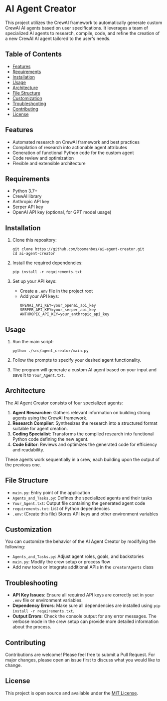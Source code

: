# AI Agent Creator

This project utilizes the CrewAI framework to automatically generate custom CrewAI AI agents based on user specifications. It leverages a team of specialized AI agents to research, compile, code, and refine the creation of a new CrewAI AI agent tailored to the user's needs.

## Table of Contents

- [Features](#features)
- [Requirements](#requirements)
- [Installation](#installation)
- [Usage](#usage)
- [Architecture](#architecture)
- [File Structure](#file-structure)
- [Customization](#customization)
- [Troubleshooting](#troubleshooting)
- [Contributing](#contributing)
- [License](#license)

## Features

- Automated research on CrewAI framework and best practices
- Compilation of research into actionable agent attributes
- Generation of functional Python code for the custom agent
- Code review and optimization
- Flexible and extensible architecture

## Requirements

- Python 3.7+
- CrewAI library
- Anthropic API key
- Serper API key
- OpenAI API key (optional, for GPT model usage)

## Installation

1. Clone this repository:
   ```
   git clone https://github.com/bosmanbos/ai-agent-creator.git
   cd ai-agent-creator
   ```

2. Install the required dependencies:
   ```
   pip install -r requirements.txt
   ```

3. Set up your API keys:
   - Create a `.env` file in the project root
   - Add your API keys:
     ```
     OPENAI_API_KEY=your_openai_api_key
     SERPER_API_KEY=your_serper_api_key
     ANTHROPIC_API_KEY=your_anthropic_api_key
     ```

## Usage

1. Run the main script:
   ```
   python ./src/agent_creator/main.py
   ```

2. Follow the prompts to specify your desired agent functionality.

3. The program will generate a custom AI agent based on your input and save it to `Your_Agent.txt`.

## Architecture

The AI Agent Creator consists of four specialized agents:

1. **Agent Researcher**: Gathers relevant information on building strong agents using the CrewAI framework.
2. **Research Compiler**: Synthesizes the research into a structured format suitable for agent creation.
3. **Coding Specialist**: Transforms the compiled research into functional Python code defining the new agent.
4. **Code Editor**: Reviews and optimizes the generated code for efficiency and readability.

These agents work sequentially in a crew, each building upon the output of the previous one.

## File Structure

- `main.py`: Entry point of the application
- `Agents_and_Tasks.py`: Defines the specialized agents and their tasks
- `Your_Agent.txt`: Output file containing the generated agent code
- `requirements.txt`: List of Python dependencies
- `.env`: (Create this file) Stores API keys and other environment variables

## Customization

You can customize the behavior of the AI Agent Creator by modifying the following:

- `Agents_and_Tasks.py`: Adjust agent roles, goals, and backstories
- `main.py`: Modify the crew setup or process flow
- Add new tools or integrate additional APIs in the `creatorAgents` class

## Troubleshooting

- **API Key Issues**: Ensure all required API keys are correctly set in your `.env` file or environment variables.
- **Dependency Errors**: Make sure all dependencies are installed using `pip install -r requirements.txt`.
- **Output Errors**: Check the console output for any error messages. The verbose mode in the crew setup can provide more detailed information about the process.

## Contributing

Contributions are welcome! Please feel free to submit a Pull Request. For major changes, please open an issue first to discuss what you would like to change.


## License

This project is open source and available under the [MIT License](LICENSE).
